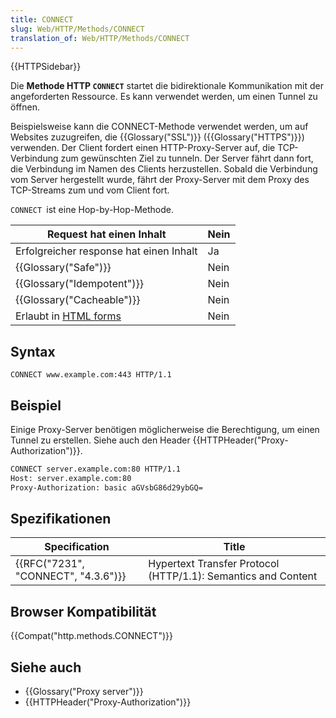```yaml
---
title: CONNECT
slug: Web/HTTP/Methods/CONNECT
translation_of: Web/HTTP/Methods/CONNECT
---
```

{{HTTPSidebar}}

Die **Methode HTTP `CONNECT`** startet die bidirektionale Kommunikation mit der angeforderten Ressource. Es kann verwendet werden, um einen Tunnel zu öffnen.

Beispielsweise kann die CONNECT-Methode verwendet werden, um auf Websites zuzugreifen, die {{Glossary("SSL")}} ({{Glossary("HTTPS")}}) verwenden. Der Client fordert einen HTTP-Proxy-Server auf, die TCP-Verbindung zum gewünschten Ziel zu tunneln. Der Server fährt dann fort, die Verbindung im Namen des Clients herzustellen. Sobald die Verbindung vom Server hergestellt wurde, fährt der Proxy-Server mit dem Proxy des TCP-Streams zum und vom Client fort.

`CONNECT `ist eine Hop-by-Hop-Methode.

| Request hat einen Inhalt                               | Nein |
| ------------------------------------------------------ | ---- |
| Erfolgreicher response hat einen Inhalt                | Ja   |
| {{Glossary("Safe")}}                           | Nein |
| {{Glossary("Idempotent")}}                   | Nein |
| {{Glossary("Cacheable")}}                       | Nein |
| Erlaubt in [HTML forms](/de/docs/Web/Guide/HTML/Forms) | Nein |

## Syntax

    CONNECT www.example.com:443 HTTP/1.1

## Beispiel

Einige Proxy-Server benötigen möglicherweise die Berechtigung, um einen Tunnel zu erstellen. Siehe auch den Header {{HTTPHeader("Proxy-Authorization")}}.

```html
CONNECT server.example.com:80 HTTP/1.1
Host: server.example.com:80
Proxy-Authorization: basic aGVsbG86d29ybGQ=
```

## Spezifikationen

| Specification                                    | Title                                                         |
| ------------------------------------------------ | ------------------------------------------------------------- |
| {{RFC("7231", "CONNECT", "4.3.6")}} | Hypertext Transfer Protocol (HTTP/1.1): Semantics and Content |

## Browser Kompatibilität

{{Compat("http.methods.CONNECT")}}

## Siehe auch

- {{Glossary("Proxy server")}}
- {{HTTPHeader("Proxy-Authorization")}}
